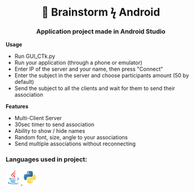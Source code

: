
<h1 align="center">🧠 Brainstorm ϟ Android</h1>
<h3 align="center">Application project made in Android Studio</h3>

**Usage**
- Run GUI_CTk.py
- Run your application (through a phone or emulator)
- Enter IP of the server and your name, then press "Connect"
- Enter the subject in the server and choose participants amount (50 by default)
- Send the subject to all the clients and wait for them to send their association

**Features**
- Multi-Client Server
- 30sec timer to send association
- Ability to show / hide names
- Random font, size, angle to your associations
- Send multiple associations without reconnecting



<p align="left">
</p>

<h3 align="left">Languages used in project:</h3>
<p align="left"> <a href="https://www.java.com" target="_blank" rel="noreferrer"> <img src="https://raw.githubusercontent.com/devicons/devicon/master/icons/java/java-original.svg" alt="java" width="40" height="40"/> </a> <a href="https://www.python.org" target="_blank" rel="noreferrer"> <img src="https://raw.githubusercontent.com/devicons/devicon/master/icons/python/python-original.svg" alt="python" width="40" height="40"/> </a>
